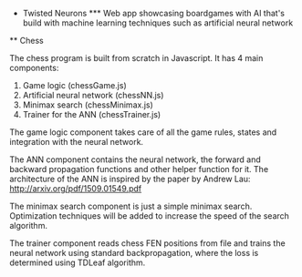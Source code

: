 * Twisted Neurons
*** Web app showcasing boardgames with AI that's build with machine learning techniques such as artificial neural network

** Chess

The chess program is built from scratch in Javascript. It has 4 main components:
1. Game logic (chessGame.js)
2. Artificial neural network (chessNN.js)
3. Minimax search (chessMinimax.js)
4. Trainer for the ANN (chessTrainer.js)

The game logic component takes care of all the game rules, states and integration with the neural network.

The ANN component contains the neural network, the forward and backward propagation functions and other helper function for it. The architecture of the ANN is inspired by the paper by Andrew Lau: http://arxiv.org/pdf/1509.01549.pdf

The minimax search component is just a simple minimax search. Optimization techniques will be added to increase the speed of the search algorithm.

The trainer component reads chess FEN positions from file and trains the neural network using standard backpropagation, where the loss is determined using TDLeaf algorithm.


